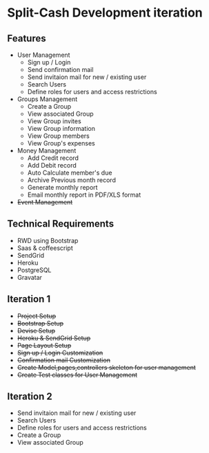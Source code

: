 Split-Cash Development iteration
==

Features
--
* User Management
  * Sign up / Login
  * Send confirmation mail
  * Send invitaion mail for new / existing user
  * Search Users
  * Define roles for users and access restrictions
* Groups Management
  * Create a Group
  * View associated Group
  * View Group invites
  * View Group information
  * View Group members
  * View Group's expenses
* Money Management
  * Add Credit record
  * Add Debit record
  * Auto Calculate member's due
  * Archive Previous month record
  * Generate monthly report
  * Email monthly report in PDF/XLS format
* ~~Event Management~~

Technical Requirements
--

* RWD using Bootstrap
* Saas & coffeescript
* SendGrid
* Heroku
* PostgreSQL
* Gravatar


Iteration 1
--
* ~~Project Setup~~
* ~~Bootstrap Setup~~
* ~~Devise Setup~~
* ~~Heroku & SendGrid Setup~~
* ~~Page Layout Setup~~
* ~~Sign up / Login Customization~~
* ~~Confirmation mail Customization~~
* ~~Create Model,pages,controllers skeleton for user management~~
* ~~Create Test classes for User Management~~


Iteration 2
--

* Send invitaion mail for new / existing user
* Search Users
* Define roles for users and access restrictions
* Create a Group
* View associated Group
